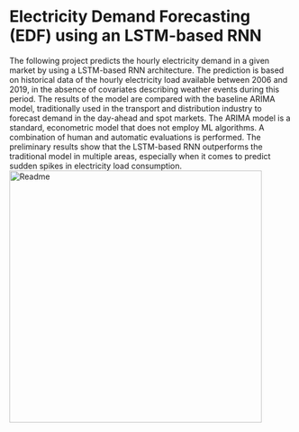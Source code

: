 # Electricity Demand Forecasting (EDF) using an LSTM-based RNN

The following project predicts the hourly electricity demand in a given market by using a LSTM-based RNN architecture. The prediction is based on historical data of the hourly electricity load available between 2006 and 2019, in the absence of covariates describing weather events during this period. The results of the model are compared with the baseline ARIMA model, traditionally used in the transport and distribution industry to forecast demand in the day-ahead and spot markets. The ARIMA model is a standard, econometric model that does not employ ML algorithms. A combination of human and automatic evaluations is performed. The preliminary results show that the LSTM-based RNN outperforms the traditional model in multiple areas, especially when it comes to predict sudden spikes in electricity load consumption.
<img width="448" alt="Readme" src="https://user-images.githubusercontent.com/60359645/115990308-230e0e80-a5cb-11eb-8f5c-793ebf590c31.png">
